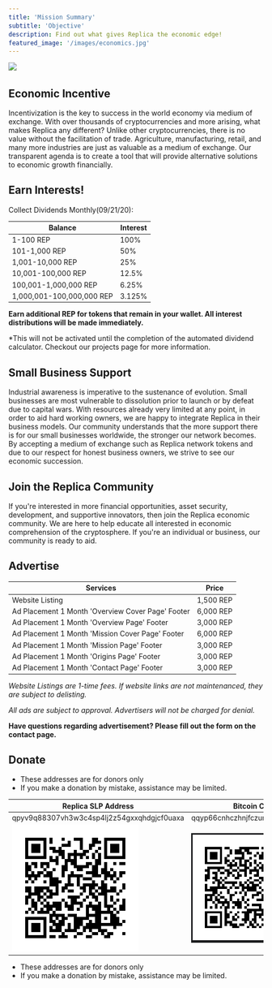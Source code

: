 ```yaml
---
title: 'Mission Summary'
subtitle: 'Objective'
description: Find out what gives Replica the economic edge!
featured_image: '/images/economics.jpg'
---
```


![](../images/purchasing.jpg)


## Economic Incentive

Incentivization is the key to success in the world economy via medium of exchange. With over thousands of cryptocurrencies and more arising, what makes Replica any different? Unlike other cryptocurrencies, there is no value without the facilitation of trade. Agriculture, manufacturing, retail, and many more industries are just as valuable as a medium of exchange. Our transparent agenda is to create a tool that will provide alternative solutions to economic growth financially.

## Earn Interests!

Collect Dividends Monthly(09/21/20):


| Balance                  | Interest          |
|--------------------------|-------------------|
|1-100 REP                 | 100%              |
|101-1,000 REP             | 50%               |
|1,001-10,000 REP          | 25%               |
|10,001-100,000 REP        | 12.5%             |
|100,001-1,000,000 REP     | 6.25%             |
|1,000,001-100,000,000 REP | 3.125%            |

**Earn additional REP for tokens that remain in your wallet. All interest distributions will be made immediately.** 

*This will not be activated until the completion of the automated dividend calculator. Checkout our projects page for more information. 


## Small Business Support

Industrial awareness is imperative to the sustenance of evolution. Small businesses are most vulnerable to 	dissolution prior to launch or by defeat due to capital wars. With resources already very limited at any point, in order to aid hard working owners, we are happy to integrate Replica in their business models. Our community understands that the more support there is for our small businesses worldwide, the stronger our network becomes. By accepting a medium of exchange such as Replica network tokens and due to our respect for honest business owners, we strive to see our economic succession.

## Join the Replica Community

If you're interested in more financial opportunities, asset security, development, and supportive innovators, then join the Replica economic community. We are here to help educate all interested in economic comprehension of the cryptosphere. If you're an individual or business, our community is ready to aid.

## Advertise

|Services                                         |Price      |
|-------------------------------------------------|-----------|
|Website Listing                                  | 1,500 REP |
|Ad Placement 1 Month 'Overview Cover Page' Footer| 6,000 REP|
|Ad Placement 1 Month 'Overview Page' Footer      | 3,000 REP|
|Ad Placement 1 Month 'Mission Cover Page' Footer | 6,000 REP|
|Ad Placement 1 Month 'Mission Page' Footer       | 3,000 REP|
|Ad Placement 1 Month 'Origins Page' Footer       | 3,000 REP|
|Ad Placement 1 Month 'Contact Page' Footer       | 3,000 REP|

*Website Listings are 1-time fees. If website links are not maintenanced, they are subject to delisting.* 

*All ads are subject to approval. Advertisers will not be charged for denial.*

**Have questions regarding advertisement? Please fill out the form on the contact page.**

## Donate 

* These addresses are for donors only
* If you make a donation by mistake, assistance may be limited.



|Replica SLP Address                                       |Bitcoin Cash Address                                         |                 
|----------------------------------------------------------|-------------------------------------------------------------|
|qpyv9q88307vh3w3c4sp4lj2z54gxxqhdgjcf0uaxa                |qqyp66cnhczhnjfczuntpfll3pxdy6r2k5azrpl3kv                   |
|![](../images/Memo_cash__Address(Replica-Enrique).png)    |![](../images/BCH_LNS_Address.PNG)                           | 



* These addresses are for donors only
* If you make a donation by mistake, assistance may be limited.


